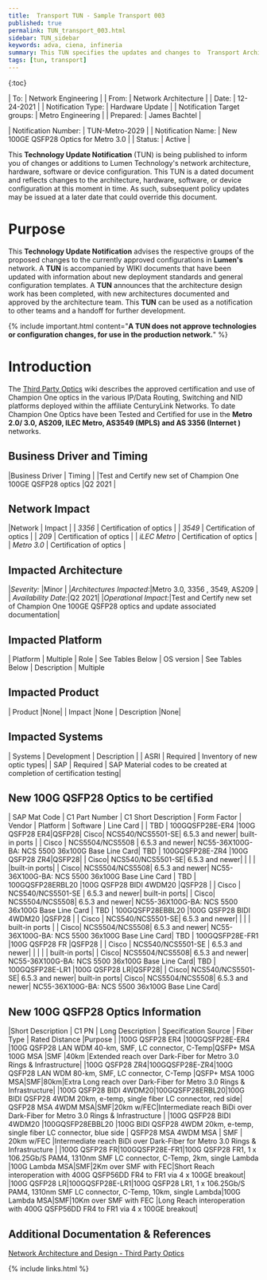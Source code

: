 ```yaml
---
title:  Transport TUN - Sample Transport 003
published: true
permalink: TUN_transport_003.html
sidebar: TUN_sidebar
keywords: adva, ciena, infineria
summary: This TUN specifies the updates and changes to  Transport Architecture
tags: [tun, transport]
---
```

{:toc}

| To: | Network Engineering |
| From: | Network Architecture |
| Date: | 12-24-2021 |
| Notification Type: | Hardware Update |
| Notification Target groups: | Metro Engineering |
| Prepared: | James Bachtel |


| Notification Number: | TUN-Metro-2029 |
| Notification Name: | New 100GE QSFP28 Optics for Metro 3.0 |
| Status: | Active |


This **Technology Update Notification** (TUN) is being published to inform you of changes or additions to Lumen Technology's network architecture, hardware, software or device configuration. This TUN is a dated document and reflects changes to the architecture, hardware, software, or device configuration at this moment in time. As such, subsequent policy updates may be issued at a later date that could override this document.

# Purpose
This **Technology Update Notification** advises the respective groups of the proposed changes to the currently approved configurations in **Lumen's** network. A **TUN** is accompanied by WIKI documents that have been updated with information about new deployment standards and general configuration templates. A **TUN** announces that the architecture design work has been completed, with new architectures documented and approved by the architecture team. This **TUN** can be used as a notification to other teams and a handoff for further development.

{% include important.html content="**A TUN does not approve technologies or configuration changes, for use in the production network.**" %}


# Introduction
The [Third Party Optics](http://wiki.level3.com/wiki/Network_Architecture_and_Design_-_Third_Party_Optics)  wiki describes the approved certification and use of Champion One optics in the various IP/Data Routing, Switching and NID platforms deployed within the affiliate CenturyLink Networks. To date Champion One Optics have been Tested and Certified for use in the **Metro 2.0/ 3.0, AS209, ILEC Metro, AS3549 (MPLS) and AS 3356 (Internet )** networks.


## Business Driver and Timing

|Business Driver | Timing |
|Test and Certify new set of Champion One 100GE QSFP28 optics |Q2 2021 |

## Network Impact

|Network  | Impact |
| *3356* | Certification of optics |
| *3549* | Certification of optics |
| *209* | Certification of optics |
| *iLEC Metro*  | Certification of optics |
| *Metro 3.0* | Certification of optics |

## Impacted Architecture


|*Severity:* |Minor |
|*Architectures Impacted*:|Metro 3.0, 3356 , 3549, AS209 |
| *Availability Date:*|Q2 2021|
|*Operational Impact:*|Test and Certify new set of Champion One 100GE QSFP28 optics and update associated documentation|


## Impacted Platform

|  Platform | Multiple
|  Role | See Tables Below
|  OS version | See Tables Below
|  Description | Multiple


## Impacted Product

| Product |None|
| Impact |None
| Description |None|

## Impacted Systems

| Systems  | Development  | Description |
| ASRI | Required | Inventory of new optic types|
| SAP | Required | SAP Material codes to be created at completion of certification testing|

## New 100G QSFP28 Optics to be certified


| SAP Mat Code |   C1 Part Number |  C1 Short Description |   Form Factor |  Vendor |  Platform | Software |  Line Card |
| TBD  | 100GQSFP28E-ER4 |100G QSFP28 ER4|QSFP28| Cisco| NCS540/NCS5501-SE| 6.5.3 and newer| built-in ports |
| Cisco | NCS5504/NCS5508 | 6.5.3 and newer| NC55-36X100G-BA: NCS 5500 36x100G Base Line Card| TBD  | 100GQSFP28E-ZR4 |100G QSFP28 ZR4|QSFP28|
| Cisco| NCS540/NCS5501-SE| 6.5.3 and newer| | | | |built-in ports|
| Cisco| NCS5504/NCS5508| 6.5.3 and newer| NC55-36X100G-BA: NCS 5500 36x100G Base Line Card | TBD  | 100GQSFP28ERBL20  |100G QSFP28 BIDI 4WDM20 |QSFP28 |
| Cisco | NCS540/NCS5501-SE | 6.5.3 and newer| built-in ports|
| Cisco| NCS5504/NCS5508| 6.5.3 and newer| NC55-36X100G-BA: NCS 5500 36x100G Base Line Card | TBD  | 100GQSFP28EBBL20  |100G QSFP28 BIDI 4WDM20 |QSFP28 |
| Cisco | NCS540/NCS5501-SE| 6.5.3 and newer| | | | built-in ports |
| Cisco| NCS5504/NCS5508| 6.5.3 and newer| NC55-36X100G-BA: NCS 5500 36x100G Base Line Card| TBD | 100GQSFP28E-FR1  |100G QSFP28 FR |QSFP28 |
| Cisco | NCS540/NCS5501-SE | 6.5.3 and newer| | | | | built-in ports|
| Cisco| NCS5504/NCS5508| 6.5.3 and newer| NC55-36X100G-BA: NCS 5500 36x100G Base Line Card| TBD | 100GQSFP28E-LR1 |100G QSFP28 LR|QSFP28|
| Cisco| NCS540/NCS5501-SE| 6.5.3 and newer| built-in ports| Cisco| NCS5504/NCS5508| 6.5.3 and newer| NC55-36X100G-BA: NCS 5500 36x100G Base Line Card|

## New 100G QSFP28 Optics Information



|Short Description | C1 PN | Long Description | Specification Source | Fiber Type | Rated Distance |Purpose |
|100G QSFP28 ER4 |100GQSFP28E-ER4 |100G QSFP28 LAN WDM 40-km, SMF, LC connector, C-Temp|QSFP+ MSA 100G MSA |SMF |40km |Extended reach over Dark-Fiber for Metro 3.0 Rings & Infrastructure|
|100G QSFP28 ZR4|100GQSFP28E-ZR4|100G QSFP28 LAN WDM 80-km, SMF, LC connector, C-Temp |QSFP+ MSA 100G MSA|SMF|80km|Extra Long reach over Dark-Fiber for Metro 3.0 Rings & Infrastructure|
|100G QSFP28 BIDI 4WDM20|100GQSFP28ERBL20|100G BIDI QSFP28 4WDM 20km, e-temp, single fiber LC connector, red side| QSFP28 MSA 4WDM MSA|SMF|20km w/FEC|Intermediate reach BiDi over Dark-Fiber for Metro 3.0 Rings & Infrastructure |
|100G QSFP28 BIDI 4WDM20 |100GQSFP28EBBL20 |100G BIDI QSFP28 4WDM 20km, e-temp, single fiber LC connector, blue side | QSFP28 MSA 4WDM MSA | SMF | 20km w/FEC |Intermediate reach BiDi over Dark-Fiber for Metro 3.0 Rings & Infrastructure |
|100G QSFP28 FR|100GQSFP28E-FR1|100G QSFP28 FR1, 1 x 106.25Gb/S PAM4, 1310nm SMF LC connector, C-Temp, 2km, single Lambda |100G Lambda MSA|SMF|2Km over SMF with FEC|Short Reach interoperation with 400G QSFP56DD FR4 to FR1 via 4 x 100GE breakout|
|100G QSFP28 LR|100GQSFP28E-LR1|100G QSFP28 LR1, 1 x 106.25Gb/S PAM4, 1310nm SMF LC connector, C-Temp, 10km, single Lambda|100G Lambda MSA|SMF|10Km over SMF with FEC |Long Reach interoperation with 400G QSFP56DD FR4 to FR1 via 4 x 100GE breakout|


## Additional Documentation & References
[Network Architecture and Design - Third Party Optics](http://wiki.level3.com/wiki/Network_Architecture_and_Design_-_Third_Party_Optics)

{% include links.html %}
